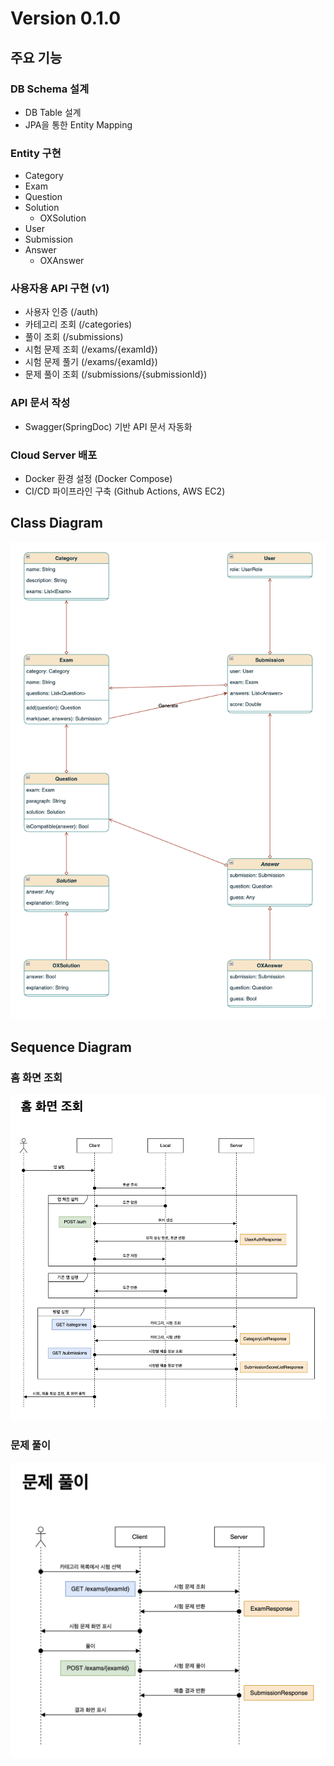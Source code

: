 # Version 0.1.0

## 주요 기능
### DB Schema 설계
- DB Table 설계
- JPA을 통한 Entity Mapping

### Entity 구현
- Category
- Exam
- Question
- Solution
  - OXSolution
- User
- Submission
- Answer
  - OXAnswer

### 사용자용 API 구현 (v1)
- 사용자 인증 (/auth)
- 카테고리 조회 (/categories)
- 풀이 조회 (/submissions)
- 시험 문제 조회 (/exams/{examId})
- 시험 문제 풀기 (/exams/{examId})
- 문제 풀이 조회 (/submissions/{submissionId})

### API 문서 작성
- Swagger(SpringDoc) 기반 API 문서 자동화

### Cloud Server 배포
- Docker 환경 설정 (Docker Compose)
- CI/CD 파이프라인 구축 (Github Actions, AWS EC2)

## Class Diagram
![Class Diagram](image/class_diagram_v1.png)

## Sequence Diagram
### 홈 화면 조회
![홈 화면 조회](image/home_screen_v1.png)

### 문제 풀이
![문제 풀이](image/solve_problem_v1.png)